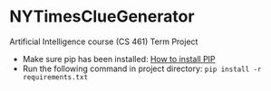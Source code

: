 # NYTimesClueGenerator
Artificial Intelligence course (CS 461) Term Project

* Make sure pip has been installed: [How to install PIP](https://www.makeuseof.com/tag/install-pip-for-python/)
* Run the following command in project directory: ```pip install -r requirements.txt```
